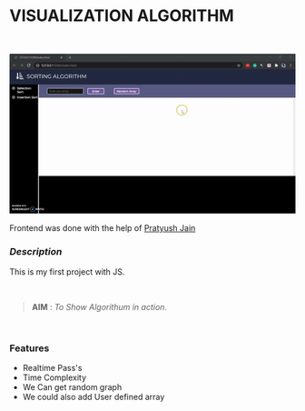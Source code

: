 # VISUALIZATION ALGORITHM

<br>

![](ezgif.com-gif-maker.gif)


Frontend was done with the help of  [Pratyush Jain](https://github.com/pratyushjain122)
<br>

### ***Description*** 

This is my first project with JS.

<br>

> **AIM** : *To Show Algorithum in action*.

<br>

### **Features**

* Realtime Pass's
* Time Complexity
* We Can get random graph
* We could also add User defined array


